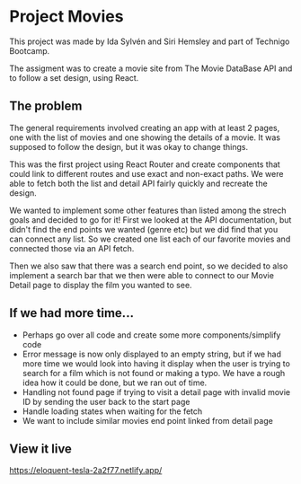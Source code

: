 # Project Movies

This project was made by Ida Sylvén and Siri Hemsley and part of Technigo Bootcamp.

The assigment was to create a movie site from The Movie DataBase API and to follow a set design, using React.

## The problem

The general requirements involved creating an app with at least 2 pages, one with the list of movies and one showing the details of a movie. It was supposed to follow the design, but it was okay to change things.

This was the first project using React Router and create components that could link to different routes and use exact and non-exact paths. We were able to fetch both the list and detail API fairly quickly and recreate the design.

We wanted to implement some other features than listed among the strech goals and decided to go for it! First we looked at the API documentation, but didn't find the end points we wanted (genre etc) but we did find that you can connect any list. So we created one list each of our favorite movies and connected those via an API fetch.

Then we also saw that there was a search end point, so we decided to also implement a search bar that we then were able to connect to our Movie Detail page to display the film you wanted to see.

## If we had more time...

- Perhaps go over all code and create some more components/simplify code
- Error message is now only displayed to an empty string, but if we had more time we would look into having it display when the user is trying to search for a film which is not found or making a typo. We have a rough idea how it could be done, but we ran out of time.
- Handling not found page if trying to visit a detail page with invalid movie ID by sending the user back to the start page
- Handle loading states when waiting for the fetch
- We want to include similar movies end point linked from detail page

## View it live

https://eloquent-tesla-2a2f77.netlify.app/
